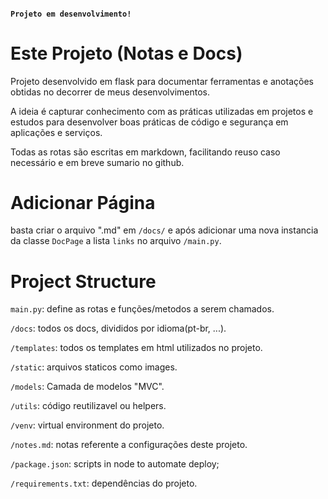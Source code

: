 #### `Projeto em desenvolvimento!`

# Este Projeto (Notas e Docs)

Projeto desenvolvido em flask para documentar ferramentas e anotações obtidas no decorrer de meus desenvolvimentos.

A ideia é capturar conhecimento com as práticas utilizadas em projetos e estudos para desenvolver boas práticas de código e segurança em aplicações e serviços.

Todas as rotas são escritas em markdown, facilitando reuso caso necessário e em breve sumario no github.

# Adicionar Página

basta criar o arquivo ".md" em `/docs/` e após adicionar uma nova instancia da classe `DocPage` a lista `links` no arquivo `/main.py`.

# Project Structure

`main.py`: define as rotas e funções/metodos a serem chamados.
<br/>

`/docs`: todos os docs, divididos por idioma(pt-br, ...).

`/templates`: todos os templates em html utilizados no projeto.
<br/>

`/static`: arquivos staticos como images.
<br/>

`/models`: Camada de modelos "MVC".
<br/>

`/utils`: código reutilizavel ou helpers.
<br/>

`/venv`: virtual environment do projeto.
<br/>

`/notes.md`: notas referente a configurações deste projeto.
<br/>

`/package.json`: scripts in node to automate deploy;
<br/>

`/requirements.txt`: dependências do projeto.
